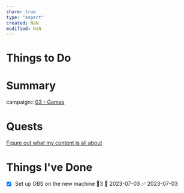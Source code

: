 ```yaml
---
share: true
type: "aspect"
created: NaN 
modified: NaN
---
```


# Things to Do

# Summary
campaign:: [03 - Games](./03%20-%20Games.md)

# Quests
[Figure out what my content is all about](./Figure%20out%20what%20my%20content%20is%20all%20about.md)

# Things I've Done
- [x] Set up OBS on the new machine 🥄3 🛫 2023-07-03 ✅ 2023-07-03